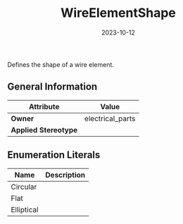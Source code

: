 ﻿---
title: WireElementShape
toc: false
type: specs
date: "2023-10-12"
draft: false
specification: VEC
version: 2.1.0
documentType: "Recommendation"
elementType: Class
classes:
  - WireElementShape
menu_name: vec-2.1.0
---
<p> Defines the shape of a wire element.      </p>

## General Information

| Attribute               | Value |
|-------------------------|-------|
| **Owner**               | electrical_parts |
| **Applied Stereotype**  |   |

## Enumeration Literals
| Name          | **Description** |
|---------------|-----------------|
| Circular |  |
| Flat |  |
| Elliptical |  |
